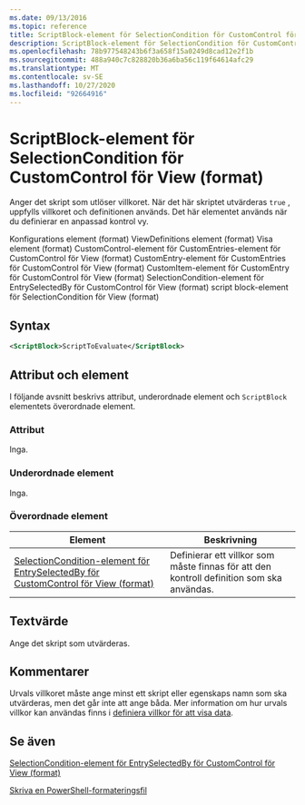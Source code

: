 ```yaml
---
ms.date: 09/13/2016
ms.topic: reference
title: ScriptBlock-element för SelectionCondition för CustomControl för View (format)
description: ScriptBlock-element för SelectionCondition för CustomControl för View (format)
ms.openlocfilehash: 78b977548243b6f3a658f15a0249d8cad12e2f1b
ms.sourcegitcommit: 488a940c7c828820b36a6ba56c119f64614afc29
ms.translationtype: MT
ms.contentlocale: sv-SE
ms.lasthandoff: 10/27/2020
ms.locfileid: "92664916"
---
```

# <a name="scriptblock-element-for-selectioncondition-for-customcontrol-for-view-format"></a>ScriptBlock-element för SelectionCondition för CustomControl för View (format)

Anger det skript som utlöser villkoret. När det här skriptet utvärderas `true` , uppfylls villkoret och definitionen används. Det här elementet används när du definierar en anpassad kontrol vy.

Konfigurations element (format) ViewDefinitions element (format) Visa element (format) CustomControl-element för CustomEntries-element för CustomControl för View (format) CustomEntry-element för CustomEntries för CustomControl för View (format) CustomItem-element för CustomEntry för CustomControl för View (format) SelectionCondition-element för EntrySelectedBy för CustomControl för View (format) script block-element för SelectionCondition för View (format)

## <a name="syntax"></a>Syntax

```xml
<ScriptBlock>ScriptToEvaluate</ScriptBlock>
```

## <a name="attributes-and-elements"></a>Attribut och element

I följande avsnitt beskrivs attribut, underordnade element och `ScriptBlock` elementets överordnade element.

### <a name="attributes"></a>Attribut

Inga.

### <a name="child-elements"></a>Underordnade element

Inga.

### <a name="parent-elements"></a>Överordnade element

|Element|Beskrivning|
|-------------|-----------------|
|[SelectionCondition-element för EntrySelectedBy för CustomControl för View (format)](./selectioncondition-element-for-entryselectedby-for-customcontrol-format.md)|Definierar ett villkor som måste finnas för att den kontroll definition som ska användas.|

## <a name="text-value"></a>Textvärde

Ange det skript som utvärderas.

## <a name="remarks"></a>Kommentarer

Urvals villkoret måste ange minst ett skript eller egenskaps namn som ska utvärderas, men det går inte att ange båda. Mer information om hur urvals villkor kan användas finns i [definiera villkor för att visa data](./defining-conditions-for-displaying-data.md).

## <a name="see-also"></a>Se även

[SelectionCondition-element för EntrySelectedBy för CustomControl för View (format)](./selectioncondition-element-for-entryselectedby-for-customcontrol-format.md)

[Skriva en PowerShell-formateringsfil](./writing-a-powershell-formatting-file.md)
